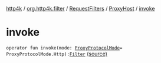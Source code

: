 [http4k](../../../index.md) / [org.http4k.filter](../../index.md) / [RequestFilters](../index.md) / [ProxyHost](index.md) / [invoke](./invoke.md)

# invoke

`operator fun invoke(mode: `[`ProxyProtocolMode`](../-proxy-protocol-mode/index.md)` = ProxyProtocolMode.Http): `[`Filter`](../../../org.http4k.core/-filter/index.md) [(source)](https://github.com/http4k/http4k/blob/master/http4k-core/src/main/kotlin/org/http4k/filter/RequestFilters.kt#L67)